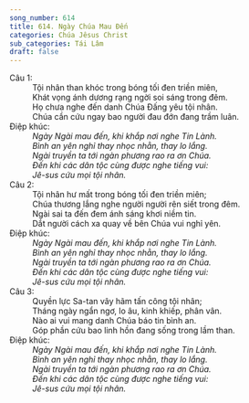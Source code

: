 ```yaml
---
song_number: 614
title: 614. Ngày Chúa Mau Đến
categories: Chúa Jêsus Christ
sub_categories: Tái Lâm
draft: false
---
```

<dl><dt>Câu 1:</dt><dd data-verse="1">Tội nhân than khóc trong bóng tối đen triền miên, <br/>Khát vọng ánh dương rạng ngời soi sáng trong đêm. <br/>Họ chưa nghe đến danh Chúa Đấng yêu tội nhân. <br/>Chúa cần cứu ngay bao người đau đớn đang trầm luân. </dd><dt>Điệp khúc:</dt><dd data-chorus="1"><em>Ngày Ngài mau đến, khi khắp nơi nghe Tin Lành. <br/>Bình an yên nghỉ thay nhọc nhằn, thay lo lắng. <br/>Ngài truyền ta tới ngàn phương rao ra ơn Chúa. <br/>Đến khi các dân tộc cùng được nghe tiếng vui: <br/>Jê-sus cứu mọi tội nhân. </em></dd><dt>Câu 2:</dt><dd data-verse="2">Tội nhân hư mất trong bóng tối đen triền miên; <br/>Chúa thương lắng nghe người người rên siết trong đêm. <br/>Ngài sai ta đến đem ánh sáng khơi niềm tin. <br/>Dắt người cách xa quay về bên Chúa vui nghỉ yên. </dd><dt>Điệp khúc:</dt><dd data-chorus="1"><em>Ngày Ngài mau đến, khi khắp nơi nghe Tin Lành. <br/>Bình an yên nghỉ thay nhọc nhằn, thay lo lắng. <br/>Ngài truyền ta tới ngàn phương rao ra ơn Chúa. <br/>Đến khi các dân tộc cùng được nghe tiếng vui: <br/>Jê-sus cứu mọi tội nhân. </em></dd><dt>Câu 3:</dt><dd data-verse="3">Quyền lực Sa-tan vây hãm tấn công tội nhân; <br/>Tháng ngày ngẩn ngơ, lo âu, kinh khiếp, phân vân. <br/>Nào ai vui mang danh Chúa báo tin bình an. <br/>Góp phần cứu bao linh hồn đang sống trong lầm than. </dd><dt>Điệp khúc:</dt><dd data-chorus="1"><em>Ngày Ngài mau đến, khi khắp nơi nghe Tin Lành. <br/>Bình an yên nghỉ thay nhọc nhằn, thay lo lắng. <br/>Ngài truyền ta tới ngàn phương rao ra ơn Chúa. <br/>Đến khi các dân tộc cùng được nghe tiếng vui: <br/>Jê-sus cứu mọi tội nhân. </em></dd></dl>